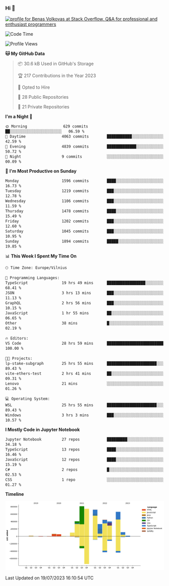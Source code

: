 ### Hi 👋
<a href="https://stackoverflow.com/users/14954249/benas-volkovas"><img src="https://stackoverflow.com/users/flair/14954249.png?theme=dark" width="208" height="58" alt="profile for Benas Volkovas at Stack Overflow, Q&amp;A for professional and enthusiast programmers" title="profile for Benas Volkovas at Stack Overflow, Q&amp;A for professional and enthusiast programmers"></a>

<!--START_SECTION:waka-->
![Code Time](http://img.shields.io/badge/Code%20Time-1%2C506%20hrs%2032%20mins-blue)

![Profile Views](http://img.shields.io/badge/Profile%20Views-0-blue)

**🐱 My GitHub Data** 

> 📦 30.6 kB Used in GitHub's Storage 
 > 
> 🏆 217 Contributions in the Year 2023
 > 
> 💼 Opted to Hire
 > 
> 📜 28 Public Repositories 
 > 
> 🔑 21 Private Repositories 
 > 
**I'm a Night 🦉** 

```text
🌞 Morning                629 commits         ██░░░░░░░░░░░░░░░░░░░░░░░   06.59 % 
🌆 Daytime                4063 commits        ███████████░░░░░░░░░░░░░░   42.59 % 
🌃 Evening                4839 commits        █████████████░░░░░░░░░░░░   50.72 % 
🌙 Night                  9 commits           ░░░░░░░░░░░░░░░░░░░░░░░░░   00.09 % 
```
📅 **I'm Most Productive on Sunday** 

```text
Monday                   1596 commits        ████░░░░░░░░░░░░░░░░░░░░░   16.73 % 
Tuesday                  1219 commits        ███░░░░░░░░░░░░░░░░░░░░░░   12.78 % 
Wednesday                1106 commits        ███░░░░░░░░░░░░░░░░░░░░░░   11.59 % 
Thursday                 1478 commits        ████░░░░░░░░░░░░░░░░░░░░░   15.49 % 
Friday                   1202 commits        ███░░░░░░░░░░░░░░░░░░░░░░   12.60 % 
Saturday                 1045 commits        ███░░░░░░░░░░░░░░░░░░░░░░   10.95 % 
Sunday                   1894 commits        █████░░░░░░░░░░░░░░░░░░░░   19.85 % 
```


📊 **This Week I Spent My Time On** 

```text
🕑︎ Time Zone: Europe/Vilnius

💬 Programming Languages: 
TypeScript               19 hrs 49 mins      █████████████████░░░░░░░░   68.41 % 
JSON                     3 hrs 13 mins       ███░░░░░░░░░░░░░░░░░░░░░░   11.13 % 
GraphQL                  2 hrs 56 mins       ███░░░░░░░░░░░░░░░░░░░░░░   10.15 % 
JavaScript               1 hr 55 mins        ██░░░░░░░░░░░░░░░░░░░░░░░   06.65 % 
Other                    38 mins             █░░░░░░░░░░░░░░░░░░░░░░░░   02.19 % 

🔥 Editors: 
VS Code                  28 hrs 59 mins      █████████████████████████   100.00 % 

🐱‍💻 Projects: 
lp-stake-subgraph        25 hrs 55 mins      ██████████████████████░░░   89.43 % 
vite-ethers-test         2 hrs 41 mins       ██░░░░░░░░░░░░░░░░░░░░░░░   09.31 % 
Lenovo                   21 mins             ░░░░░░░░░░░░░░░░░░░░░░░░░   01.26 % 

💻 Operating System: 
WSL                      25 hrs 55 mins      ██████████████████████░░░   89.43 % 
Windows                  3 hrs 3 mins        ███░░░░░░░░░░░░░░░░░░░░░░   10.57 % 
```

**I Mostly Code in Jupyter Notebook** 

```text
Jupyter Notebook         27 repos            █████████░░░░░░░░░░░░░░░░   34.18 % 
TypeScript               13 repos            ████░░░░░░░░░░░░░░░░░░░░░   16.46 % 
JavaScript               12 repos            ████░░░░░░░░░░░░░░░░░░░░░   15.19 % 
C#                       2 repos             █░░░░░░░░░░░░░░░░░░░░░░░░   02.53 % 
CSS                      1 repo              ░░░░░░░░░░░░░░░░░░░░░░░░░   01.27 % 
```



**Timeline**

![Lines of Code chart](https://raw.githubusercontent.com/BenasVolkovas/BenasVolkovas/main/assets/bar_graph.png)


 Last Updated on 19/07/2023 16:10:54 UTC
<!--END_SECTION:waka-->
